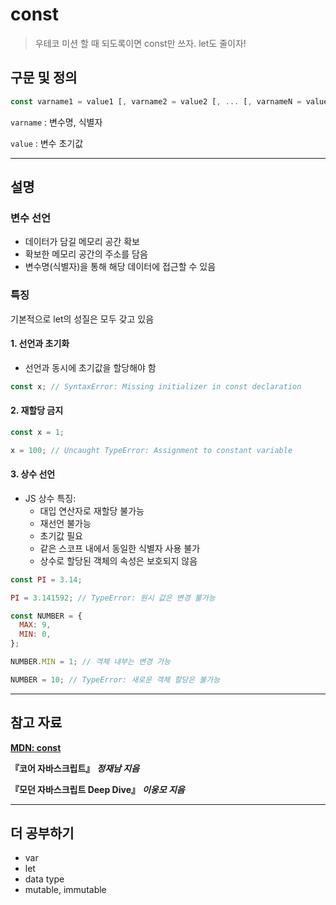 # const

> 우테코 미션 할 때 되도록이면 const만 쓰자. let도 줄이자!

## 구문 및 정의

```js
const varname1 = value1 [, varname2 = value2 [, ... [, varnameN = valueN]]];
```

`varname` : 변수명, 식별자

`value` : 변수 초기값

---

## 설명

### 변수 선언

- 데이터가 담길 메모리 공간 확보
- 확보한 메모리 공간의 주소를 담음
- 변수명(식별자)을 통해 해당 데이터에 접근할 수 있음

### 특징

기본적으로 let의 성질은 모두 갖고 있음

#### 1. 선언과 초기화

- 선언과 동시에 초기값을 할당해야 함

```js
const x; // SyntaxError: Missing initializer in const declaration
```

#### 2. 재할당 금지

```js
const x = 1;

x = 100; // Uncaught TypeError: Assignment to constant variable
```

#### 3. 상수 선언

- JS 상수 특징:
  - 대입 연산자로 재할당 불가능
  - 재선언 불가능
  - 초기값 필요
  - 같은 스코프 내에서 동일한 식별자 사용 불가
  - 상수로 할당된 객체의 속성은 보호되지 않음

```js
const PI = 3.14;

PI = 3.141592; // TypeError: 원시 값은 변경 불가능

const NUMBER = {
  MAX: 9,
  MIN: 0,
};

NUMBER.MIN = 1; // 객체 내부는 변경 가능

NUMBER = 10; // TypeError: 새로운 객체 할당은 불가능
```

---

## 참고 자료

[**MDN: const**](https://developer.mozilla.org/ko/docs/Web/JavaScript/Reference/Statements/const)

**『코어 자바스크립트』** **_정재남 지음_**

**『모던 자바스크립트 Deep Dive』** **_이웅모 지음_**

---

## 더 공부하기

- var
- let
- data type
- mutable, immutable
